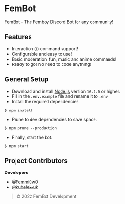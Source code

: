 # FemBot

FemBot - The Femboy Discord Bot for any community!

## Features

-   Interaction (/) command support!
-   Configurable and easy to use!
-   Basic moderation, fun, music and anime commands!
-   Ready to go! No need to code anything!

## General Setup

-   Download and install [Node.js](https://nodejs.org) version `16.9.0` or higher.
-   Fill in the `.env.example` file and rename it to `.env`
-   Install the required dependencies.

```
$ npm install
```

-   Prune to dev dependencies to save space.

```
$ npm prune --production
```

-   Finally, start the bot.

```
$ npm start
```

## Project Contributors

**Developers**

-   [@Femmi0w0](https://github.com/Femmi0w0)
-   [@kubelek-uk](https://github.com/kubelek-uk)

> © 2022 FemBot Development
